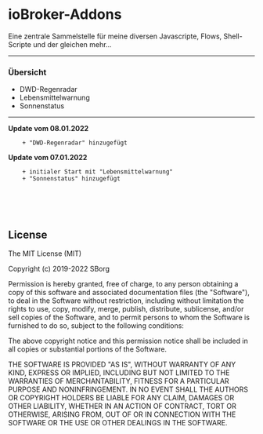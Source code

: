 <h1>ioBroker-Addons</h1>

Eine zentrale Sammelstelle für meine diversen Javascripte, Flows, Shell-Scripte und der gleichen mehr...

---

### Übersicht ###
- DWD-Regenradar
- Lebensmittelwarnung
- Sonnenstatus

---	

**Update vom 08.01.2022**
```
    + "DWD-Regenradar" hinzugefügt
```
**Update vom 07.01.2022**
```
    + initialer Start mit "Lebensmittelwarnung"
    + "Sonnenstatus" hinzugefügt
```

<br><br><br>
## License ##
The MIT License (MIT)

Copyright (c) 2019-2022 SBorg

Permission is hereby granted, free of charge, to any person obtaining a copy
of this software and associated documentation files (the "Software"), to deal
in the Software without restriction, including without limitation the rights
to use, copy, modify, merge, publish, distribute, sublicense, and/or sell
copies of the Software, and to permit persons to whom the Software is
furnished to do so, subject to the following conditions:

The above copyright notice and this permission notice shall be included in
all copies or substantial portions of the Software.

THE SOFTWARE IS PROVIDED "AS IS", WITHOUT WARRANTY OF ANY KIND, EXPRESS OR
IMPLIED, INCLUDING BUT NOT LIMITED TO THE WARRANTIES OF MERCHANTABILITY,
FITNESS FOR A PARTICULAR PURPOSE AND NONINFRINGEMENT. IN NO EVENT SHALL THE
AUTHORS OR COPYRIGHT HOLDERS BE LIABLE FOR ANY CLAIM, DAMAGES OR OTHER
LIABILITY, WHETHER IN AN ACTION OF CONTRACT, TORT OR OTHERWISE, ARISING FROM,
OUT OF OR IN CONNECTION WITH THE SOFTWARE OR THE USE OR OTHER DEALINGS IN
THE SOFTWARE.
